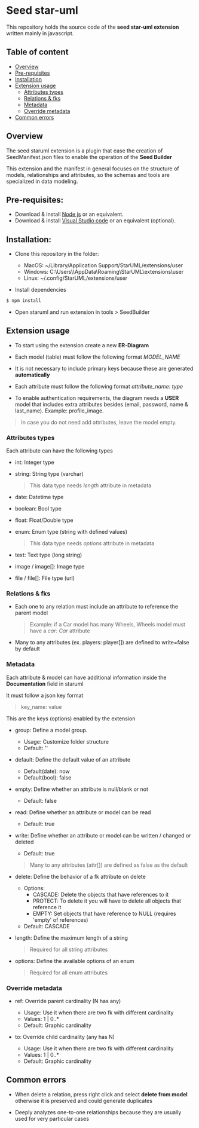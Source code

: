 # Seed star-uml

This repository holds the source code of the **seed star-uml extension** written mainly in javascript.

## Table of content

-  [Overview](#overview)
-  [Pre-requisites](#pre-requisites)
-  [Installation](#installation)
-  [Extension usage](#extension-usage)
    -  [Attributes types](#attributes-types)
    -  [Relations & fks](#relations-&-fks)
    -  [Metadata](#metadata)
    -  [Override metadata](#override-metadata)
-  [Common errors](#common-errors)

## Overview

The seed staruml extension is a plugin that ease the creation of SeedManifest.json files to enable the operation of the **Seed Builder**

This extension and the manifest in general focuses on the structure of models, relationships and attributes, so the schemas and tools are specialized in data modeling.

## Pre-requisites:

-  Download & install [Node js](https://nodejs.org/en/download/) or an equivalent.
-  Download & install [Visual Studio code](https://code.visualstudio.com/) or an equivalent (optional).

## Installation:

-  Clone this repository in the folder:

   -  MacOS: ~/Library/Application Support/StarUML/extensions/user
   -  Windows: C:\\Users\\\AppData\\Roaming\\StarUML\\extensions\\user
   -  Linux: ~/.config/StarUML/extensions/user 

-  Install dependencies
```bash
$ npm install
```

-  Open staruml and run extension in tools > SeedBuilder

## Extension usage

-  To start using the extension create a new **ER-Diagram**

-  Each model (table) must follow the following format *MODEL_NAME*

-  It is not necessary to include primary keys because these are generated **automatically**

-  Each attribute must follow the following format *attribute_name: type*

-  To enable authentication requirements, the diagram needs a **USER** model that includes extra attributes besides (email, password, name & last_name). Example: profile_image.

 > In case you do not need add attributes, leave the model empty.


### Attributes types

Each attribute can have the following types

-  int: Integer type
-  string: String type (varchar)
   >  This data type needs *length* attribute in metadata

-  date: Datetime type
-  boolean: Bool type
-  float: Float/Double type
-  enum: Enum type (string with defined values)
   >  This data type needs *options* attribute in metadata

-  text: Text type (long string)
-  image / image[]: Image type 
-  file / file[]: File type (url)

### Relations & fks

-  Each one to any relation must include an attribute to reference the parent model
   > Example: if a Car model has many Wheels, Wheels model must have a *car: Car* attribute  

-  Many to any attributes (ex. players: player[]) are defined to write=false by default

### Metadata

Each attribute & model can have additional information inside the **Documentation** field in staruml

It must follow a json key format

> key_name: value

This are the keys (options) enabled by the extension

- group: Define a model group.
    - Usage: Customize folder structure
    - Default: ''

-  default: Define the default value of an attribute
   -  Default(date): now
   -  Default(bool): false

-  empty: Define whether an attribute is null/blank or not
    -  Default: false

-  read: Define whether an attribute or model can be read
   -  Default: true

-  write: Define whether an attribute or model can be written / changed or deleted
    -  Default: true
    > Many to any attributes (attr[]) are defined as false as the default

-   delete: Define the behavior of a fk attribute on delete
    -  Options:
        -  CASCADE: Delete the objects that have references to it 
        -  PROTECT: To delete it you will have to delete all objects that reference it
        -  EMPTY: Set objects that have reference to NULL (requires 'empty' of references)
    - Default: CASCADE

-  length: Define the maximum length of a string
   > Required for all string attributes

-  options: Define the available options of an enum
   > Required for all enum attributes


### Override metadata

-  ref: Override parent cardinality (N has any)
    -  Usage: Use it when there are two fk with different cardinality
    -  Values: 1 | 0..* 
    -  Default: Graphic cardinality


-  to: Override child cardinality (any has N)
    -  Usage: Use it when there are two fk with different cardinality
    -  Values: 1 | 0..*
    -  Default: Graphic cardinality

## Common errors

-  When delete a relation, press right click and select **delete from model** otherwise it is preserved and could generate duplicates

-  Deeply analyzes one-to-one relationships because they are usually used for very particular cases